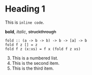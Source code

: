 # Heading 1

This is `inline code`. 

**bold**, *italic*, ~~struckthrough~~

```
fold :: (a -> b -> b) -> b -> [a] -> b
fold f z [] = z
fold f z (x:xs) = f x (fold f z xs)
```

3. This is a numbered list.
4. This is the second item.
5. This is the third item.

